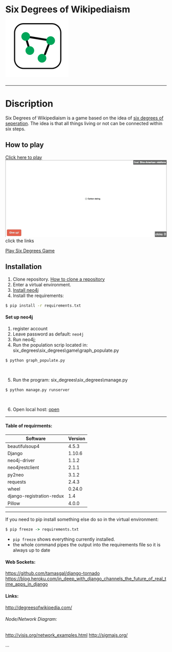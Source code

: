 # Six Degrees of Wikipediaism ![hashids](https://github.com/mcgeorgiev/six_degrees/blob/master/six_degrees/static/img/logo.png)

--- 

# Discription

Six Degrees of Wikipediaism is a game based on the idea of [six degrees of seperation](https://en.wikipedia.org/wiki/Six_degrees_of_separation). The idea is that all things living or not can be connected within six steps.

## How to play

[Click here to play](http://sixdegrees.pythonanywhere.com/game/)
![hashids](https://github.com/mcgeorgiev/six_degrees/blob/master/six_degrees/static/img/title.gif)
click the links 





[Play Six Degrees Game](http://sixdegrees.pythonanywhere.com/game/)

## Installation

1. Clone repository. [How to clone a repository](https://help.github.com/articles/cloning-a-repository/)
2. Enter a virtual environment.
3. [Install neo4j](https://neo4j.com/download/)
3. Install the requirements:
  
```cmd
$ pip install -r requirements.txt
```
#### Set up neo4j

1. register account
2. Leave password as default: ```neo4j```
3. Run neo4j;
4. Run the population scrip located in: six_degrees\six_degrees\game\graph_populate.py

```
$ python graph_populate.py
```
<br />

5. Run the program: six_degrees\six_degrees\manage.py

```
$ python manage.py runserver
```
<br />

6. Open local host: [open](http://127.0.0.1:8000)
---


#### Table of requirments:

| Software  | Version |
| ------------- | ------------- |
| beautifulsoup4  | 4.5.3  |
| Django  | 1.10.6  |
|    neo4j-driver     |    1.1.2     |
|    neo4jrestclient     |    2.1.1     |
|    py2neo     |    3.1.2    |
|    requests     |    2.4.3     |
|    wheel     |   0.24.0     |
|    django-registration-redux     |    1.4     |
|    Pillow     |   4.0.0     |


---
If you need to pip install something else do so in the virtual environment:

```cmd
$ pip freeze -> requirements.txt
```
  - `pip freeze` shows everything currently installed.
  - the whole command pipes the output into the requirements file so it is always up to date


#### Web Sockets:
https://github.com/tamasgal/django-tornado
https://blog.heroku.com/in_deep_with_django_channels_the_future_of_real_time_apps_in_django

#### Links:
http://degreesofwikipedia.com/

###### Node/Network Diagram:
http://visjs.org/network_examples.html
http://sigmajs.org/

...


